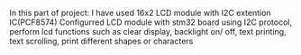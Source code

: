 In this part of project:
I have used 16x2 LCD module with I2C extention IC(PCF8574)
Configurred LCD module with stm32 board using I2C protocol, perform lcd functions such as clear display, backlight on/ off, text printing, text scrolling, print different shapes or characters
